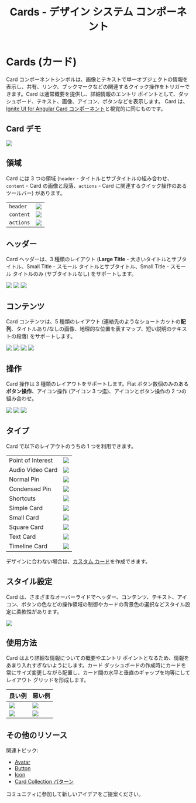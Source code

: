 ﻿---
title: Cards - デザイン システム コンポーネント
_description: Card コンポーネント シンボルは、シングル オブジェクトを説明するための関連操作で拡張した画像とテキストを含みます。
_keywords: デザイン システム, Sketch, Ignite UI for Angular, コンポーネント, UI ライブラリ, ウィジェット
_language: ja
---

# Cards (カード)

Card コンポーネントシンボルは、画像とテキストで単一オブジェクトの情報を表示し、共有、リンク、ブックマークなどの関連するクイック操作をトリガーできます。Card は通常概要を提供し、詳細情報のエントリ ポイントとして、ダッシュボード、テキスト、画像、アイコン、ボタンなどを表示します。 Card は、[Ignite UI for Angular Card コンポーネント](https://jp.infragistics.com/products/ignite-ui-angular/angular/components/card.html)と視覚的に同じものです。

## Card デモ

<img class="responsive-img" src="../images/card_demo.png" srcset="../images/card_demo@2x.png 2x" />

## 領域

Card には 3 つの領域 (`header` - タイトルとサブタイトルの組み合わせ、`content` - Card の画像と段落、`actions` - Card に関連するクイック操作のあるツールバー) があります。

|           |                                                                                                |
| --------- | ---------------------------------------------------------------------------------------------- |
| `header`  | <img class="responsive-img" src="../images/card_headerl.png" srcset="../images/card_headerL@2x.png 2x" />             |
| `content` | <img class="responsive-img" src="../images/card_content_image.png" srcset="../images/card_content_image@2x.png 2x" /> |
| `actions` | <img class="responsive-img" src="../images/card_actions_icons.png" srcset="../images/card_actions_icons@2x.png 2x" /> |

## ヘッダー

Card ヘッダーは、3 種類のレイアウト (**Large Title** - 大きいタイトルとサブタイトル、Small Title - スモール タイトルとサブタイトル、Small Title - スモール タイトルのみ (サブタイトルなし) をサポートします。

<img class="responsive-img" src="../images/card_headerl.png" srcset="../images/card_headerL@2x.png 2x" />
<img class="responsive-img" src="../images/card_headers.png" srcset="../images/card_headerS@2x.png 2x" />
<img class="responsive-img" src="../images/card_header_title.png" srcset="../images/card_header_title@2x.png 2x" />

## コンテンツ

Card コンテンツは、5 種類のレイアウト (連絡先のようなショートカットの**配列**、タイトルあり/なしの画像、地理的な位置を表すマップ、短い説明のテキストの段落) をサポートします。

<img class="responsive-img" src="../images/card_content_shortcuts.png" srcset="../images/card_content_shortcuts@2x.png 2x" />
<img class="responsive-img" src="../images/card_content_image.png" srcset="../images/card_content_image@2x.png 2x" />
<img class="responsive-img" src="../images/card_content_map.png" srcset="../images/card_content_map@2x.png 2x" />
<img class="responsive-img" src="../images/card_content_paragraph.png" srcset="../images/card_content_paragraph@2x.png 2x" />

## 操作

Card 操作は 3 種類のレイアウトをサポートします。Flat ボタン数個のみのある**ボタン操作**、アイコン操作 (アイコン 3 つ迄)、アイコンとボタン操作の 2 つの組み合わせ。

<img class="responsive-img" src="../images/card_actions_buttons.png" srcset="../images/card_actions_buttons@2x.png 2x" />
<img class="responsive-img" src="../images/card_actions_icons.png" srcset="../images/card_actions_icons@2x.png 2x" />
<img class="responsive-img" src="../images/card_actions_mixed.png" srcset="../images/card_actions_mixed@2x.png 2x" />

## タイプ

Card で以下のレイアウトのうちの 1 つを利用できます。

|                   |                                                                                                |
| ----------------- | ---------------------------------------------------------------------------------------------- |
| Point of Interest | <img class="responsive-img" src="../images/card_poi.png" srcset="../images/card_poi@2x.png 2x" />                     |
| Audio Video Card  | <img class="responsive-img" src="../images/card_av.png" srcset="../images/card_av@2x.png 2x" />                       |
| Normal Pin        | <img class="responsive-img" src="../images/card_normal-pin.png" srcset="../images/card_normal-pin@2x.png 2x" />       |
| Condensed Pin     | <img class="responsive-img" src="../images/card_condensed-pin.png" srcset="../images/card_condensed-pin@2x.png 2x" /> |
| Shortcuts         | <img class="responsive-img" src="../images/card_shortcuts.png" srcset="../images/card_shortcuts@2x.png 2x" />         |
| Simple Card       | <img class="responsive-img" src="../images/card_simple.png" srcset="../images/card_simple@2x.png 2x" />               |
| Small Card        | <img class="responsive-img" src="../images/card_small.png" srcset="../images/card_small@2x.png 2x" />                 |
| Square Card       | <img class="responsive-img" src="../images/card_square.png" srcset="../images/card_square@2x.png 2x" />               |
| Text Card         | <img class="responsive-img" src="../images/card_text.png" srcset="../images/card_text@2x.png 2x" />                   |
| Timeline Card     | <img class="responsive-img" src="../images/card_timeline.png" srcset="../images/card_timeline@2x.png 2x" />           |

デザインに合わない場合は、[カスタム カード](cards-custom.md)を作成できます。

## スタイル設定

Card は、さまざまなオーバーライドでヘッダー、コンテンツ、テキスト、アイコン、ボタンの色などの操作領域の制御やカードの背景色の選択などスタイル設定に柔軟性があります。

<img class="responsive-img" src="../images/card_styling.png" srcset="../images/card_styling@2x.png 2x" />

## 使用方法

Card はより詳細な情報についての概要やエントリ ポイントとなるため、情報をあまり入れすぎないようにします。カード ダッシュボードの作成時にカードを常にサイズ変更しながら配置し、カード間の水平と垂直のギャップを均等にしてレイアウト グリッドを形成します。

| 良い例                                                                     | 悪い例                                                                         |
| -------------------------------------------------------------------------- | ------------------------------------------------------------------------------ |
| <img class="responsive-img" src="../images/card_do1.png" srcset="../images/card_do1@2x.png 2x" /> | <img class="responsive-img" src="../images/card_dont1.png" srcset="../images/card_dont1@2x.png 2x" /> |
| <img class="responsive-img" src="../images/card_do2.png" srcset="../images/card_do2@2x.png 2x" /> | <img class="responsive-img" src="../images/card_dont2.png" srcset="../images/card_dont2@2x.png 2x" /> |

## その他のリソース

関連トピック:

- [Avatar](avatar.md)
- [Button](button.md)
- [Icon](icon.md)
- [Card Collection パターン](../patterns/card-collection.md)
  <div class="divider--half"></div>

コミュニティに参加して新しいアイデアをご提案ください。


